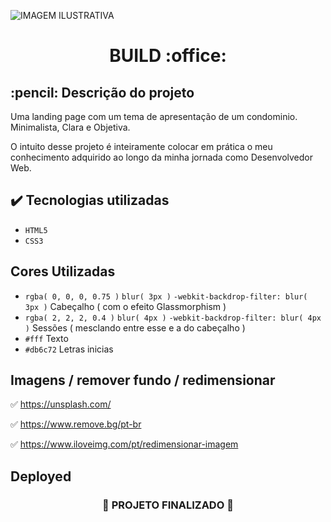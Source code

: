
![ IMAGEM ILUSTRATIVA ](https://user-images.githubusercontent.com/79709843/187051142-51be99d6-6e86-4364-9b6b-bfb569f2e420.png)

<h1 align="center">
  BUILD :office:
</h1>

<h2>
  :pencil: Descrição do projeto
</h2>

<p>
Uma landing page com um tema de apresentação de um condominio. Minimalista, Clara e Objetiva.
  
O intuito desse projeto é inteiramente colocar em prática o meu conhecimento adquirido ao longo da minha jornada como Desenvolvedor Web.

</p>

## ✔️ Tecnologias utilizadas
- ``HTML5``
- ``CSS3``

## Cores Utilizadas
- ``rgba( 0, 0, 0, 0.75 )`` ``blur( 3px )`` ``-webkit-backdrop-filter: blur( 3px )`` Cabeçalho ( com o efeito Glassmorphism )
- ``rgba( 2, 2, 2, 0.4 )`` ``blur( 4px )`` ``-webkit-backdrop-filter: blur( 4px )``  Sessões ( mesclando entre esse e a do cabeçalho )
- ``#fff``  Texto
- ``#db6c72``  Letras inicias

## Imagens / remover fundo / redimensionar

:white_check_mark:  https://unsplash.com/

:white_check_mark: https://www.remove.bg/pt-br

:white_check_mark: https://www.iloveimg.com/pt/redimensionar-imagem

## Deployed

 

<h3 align="center">
  
  :construction: PROJETO FINALIZADO :construction:
  
</h3>
